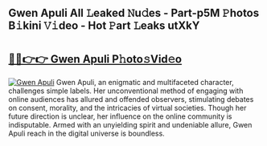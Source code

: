 ## Gwen Apuli All 𝙻eaked 𝙽u𝚍es - Part-p5M 𝙿hotos B𝚒kini 𝚅𝚒deo - Hot 𝙿art 𝙻eaks utXkY

# <h2><a href="http://ld0i3n.urlbe.top/?page=Gwen+Apuli">🔗🔗👉👉 Gwen Apuli P𝚑oto𝚜Vid𝚎o</a></h2>

[![Gwen Apuli](https://i.imgur.com/eBuTRDB.gif)](http://ld0i3n.urlbe.top/?page=Gwen+Apuli)
Gwen Apuli, an enigmatic and multifaceted character, challenges simple labels. Her unconventional method of engaging with online audiences has allured and offended observers, stimulating debates on consent, morality, and the intricacies of virtual societies. Though her future direction is unclear, her influence on the online community is indisputable. Armed with an unyielding spirit and undeniable allure, Gwen Apuli reach in the digital universe is boundless.
